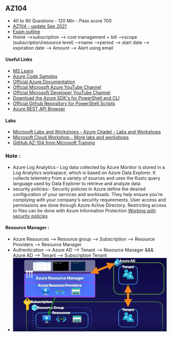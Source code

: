 
## AZ104

- 40 to 60 Questions - 120 Min - Pass score 700
- [AZ104 - update Sep 2021](https://docs.microsoft.com/en-us/learn/certifications/exams/az-104)
- [Exam outline](https://query.prod.cms.rt.microsoft.com/cms/api/am/binary/RE4pCWy)
- Home -->subscription --> cost management + bill -->scope (subscription/resource level) -->name -->period --> start date --> expiration date --> Amount --> Alert using email


#### Useful Links
- [MS Learn](https://docs.microsoft.com/en-us/learn/browse/?roles=administrator&products=azure)
- [Azure Code Samples](https://azure.microsoft.com/en-us/resources/samples/?sort=0)
- [Official Azure Documentation](https://docs.microsoft.com/en-us/azure/)
- [Official Microsoft Azure YouTube Channel](https://www.youtube.com/user/windowsazure)
- [Official Microsoft Developer YouTube Channel](https://www.youtube.com/channel/UCsMica-v34Irf9KVTh6xx-g)
- [Download the Azure SDK's for PowerShell and CLI](https://azure.microsoft.com/en-us/downloads/)
- [Official Github Repository for PowerShell Scripts](https://github.com/Azure/azure-powershell)
- [Azure REST API Browser](https://docs.microsoft.com/en-us/rest/api/?view=Azure)
#### Labs
- [Microsoft Labs and Workshops - Azure Citadel - Labs and Workshops](https://azurecitadel.com/)
- [Microsoft Cloud Workshop - More labs and workshops](https://microsoftcloudworkshop.com/)
- [GitHub AZ-104 from Microsoft Training](https://microsoftlearning.github.io/AZ-104-MicrosoftAzureAdministrator/)

### Note :
- Azure Log Analytics:- Log data collected by Azure Monitor is stored in a Log Analytics workspace, which is based on Azure Data Explorer. It collects telemetry from a variety of sources and uses the Kusto query language used by Data Explorer to retrieve and analyze data
- security policies:- Security policies in Azure define the desired configuration of your services and workloads. They help ensure you're complying with your company's security requirements. User access and permissions are done through Azure Active Directory. Restricting access to files can be done with Azure Information Protection [Working with security policies](https://docs.microsoft.com/en-us/azure/security-center/tutorial-security-policy)

#### Resource Manager :
- Azure Resources --> Resource group --> Subscription --> Resource Providers --> Resource Manager
- Authentication --> Azure AD --> Tenant --> Resource Manager &&& Azure AD --> Tenant --> Subscription Tenant
- ![Resource Manager](https://github.com/vurachaitanya/Azure/blob/main/certifications/images/Azure%20manager.JPG)
